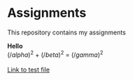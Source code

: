 # Assignments
This repository contains my assignments
<br> 

<b>Hello</b>
<br>
$(/alpha)^2$ + $(/beta)^2$ = $(/gamma)^2$
<br> </br>
[Link to test file](https://github.com/SamHamers/Assignments/blob/master/Test-1.docx)
